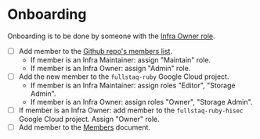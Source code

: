 # Onboarding

Onboarding is to be done by someone with the [Infra Owner role](roles.md).

 - [ ] Add member to the [Github repo's members list](https://github.com/fullstaq-labs/fullstaq-ruby-infra/settings/access).
    - If member is an Infra Maintainer: assign "Maintain" role.
    - If member is an Infra Owner: assign "Admin" role.
 - [ ] Add the new member to the `fullstaq-ruby` Google Cloud project.
    - If member is an Infra Maintainer: assign roles "Editor", "Storage Admin".
    - If member is an Infra Owner: assign roles "Owner", "Storage Admin".
 - [ ] If member is an Infra Owner: add member to the `fullstaq-ruby-hisec` Google Cloud project. Assign "Owner" role.
 - [ ] Add member to the [Members](members.md) document.
